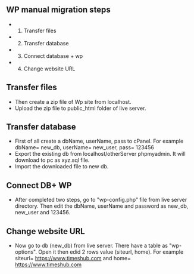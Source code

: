 ## WP manual migration steps

* 1. Transfer files
* 2. Transfer database
* 3. Connect database + wp
* 4. Change website URL


## Transfer files

* Then create a zip file of Wp site from localhost.
* Upload the zip file to public_html folder of live server.


## Transfer database

* First of all create a dbName, userName, pass to cPanel. For example dbName= new_db, userName= new_user, pass= 123456
* Export the existing db from localhost/otherServer phpmyadmin. It will download to pc as xyz.sql file. 
* Import the downloaded file to new db.


## Connect DB+ WP

*  After completed two steps, go to "wp-config.php" file from live server directory. Then edit the dbName, userName and password as new_db, new_user and 123456.


## Change website URL

* Now go to db (new_db) from live server. There have a table as "wp-options". Open it then edid 2 rows value (siteurl, home). For example siteurl= https://www.timeshub.com and home= https://www.timeshub.com
